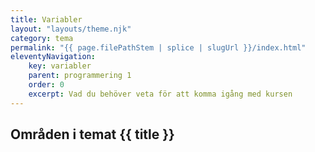 ```yaml
---
title: Variabler
layout: "layouts/theme.njk"
category: tema
permalink: "{{ page.filePathStem | splice | slugUrl }}/index.html"
eleventyNavigation:
    key: variabler
    parent: programmering 1
    order: 0
    excerpt: Vad du behöver veta för att komma igång med kursen
---
```

## Områden i temat {{ title }}
